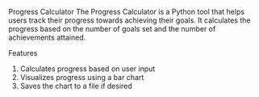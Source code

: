 Progress Calculator
The Progress Calculator is a Python tool that helps users track their progress towards achieving their goals. It calculates the progress based on the number of goals set and the number of achievements attained.

Features
1. Calculates progress based on user input
2. Visualizes progress using a bar chart
3. Saves the chart to a file if desired





